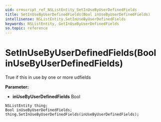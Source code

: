 ```yaml
---
uid: crmscript_ref_NSListEntity_SetInUseByUserDefinedFields
title: SetInUseByUserDefinedFields(Bool inUseByUserDefinedFields)
intellisense: NSListEntity.SetInUseByUserDefinedFields
keywords: NSListEntity, GetInUseByUserDefinedFields
so.topic: reference
---
```


# SetInUseByUserDefinedFields(Bool inUseByUserDefinedFields)

True if this in use by one or more udfields

**Parameter:** 
 - **inUseByUserDefinedFields** Bool

```crmscript
NSListEntity thing;
Bool inUseByUserDefinedFields;
thing.SetInUseByUserDefinedFields(inUseByUserDefinedFields);
```

